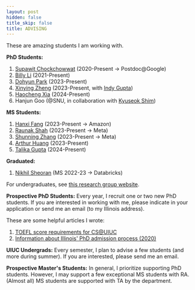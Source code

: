 ```yaml
---
layout: post
hidden: false
title_skip: false
title: ADVISING
---
```


These are amazing students I am working with.

**PhD Students:**

1. [Supawit Chockchowwat](https://supawit.chockchowwat.com/) (2020-Present -> Postdoc@Google)
1. [Billy Li](https://billyzhaohengli.github.io/) (2021-Present)
1. [Dohyun Park](https://www.linkedin.com/in/dohyun1357/?originalSubdomain=kr) (2023-Present)
1. [Xinying Zheng](https://xinyingzheng00.github.io/) (2023-Present, with [Indy Gupta](http://indy.cs.illinois.edu/))
1. [Haocheng Xia]() (2024-Present)
1. Hanjun Goo (@SNU, in collaboration with [Kyuseok Shim](http://kdd.snu.ac.kr/~shim/))

**MS Students:**

1. [Hanxi Fang](https://www.linkedin.com/in/hanxi-fang-aa2252280/) (2023-Present -> Amazon)
1. [Raunak Shah](https://www.linkedin.com/in/raunaks13/) (2023-Present -> Meta)
1. [Shunning Zhang](https://www.linkedin.com/in/shuning-zhang-2001/) (2023-Present -> Meta)
1. [Arthur Huang](https://www.linkedin.com/in/arthur-huang-08bb75167/) (2023-Present)
1. [Talika Gupta]() (2024-Present)


**Graduated:**

1. [Nikhil Sheoran]() (MS 2022-23 -> Databricks)


For undergraduates, see [this research group website](http://createlab.cs.illinois.edu/).


**Prospective PhD Students:** 
Every year, I recruit one or two new PhD students.
If you are interested in working with me, please indicate in your application or 
send me an email (to my Illinois address).


These are some helpful articles I wrote:
1. [TOEFL score requirements for CS@UIUC](https://yongjoopark.medium.com/toefl-for-cs-illinois-2d140efcf2ab)
1. [Information about Illinois' PhD admission process (2020)](https://yongjoopark.medium.com/illinoiscs-admission-process-67412ae83297)


**UIUC Undergrads:** 
Every semester, I plan to advise a few students (and more during summer). 
If you are interested, please send me an email.

**Prospective Master's Students:** 
In general, I prioritize supporting PhD students. 
However, I may support a few exceptional MS students with RA. 
(Almost all) MS students are supported with TA by the department.
